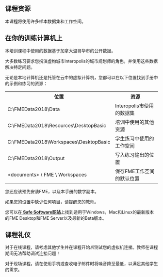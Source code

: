 <div id="readme" class="readme blob instapaper_body">
    <article class="markdown-body entry-content" itemprop="text"><h1><a id="user-content-course-resources" class="anchor" aria-hidden="true" href="https://github.com/safesoftware/FMETraining/blob/Desktop-Basic-2018/DesktopBasic0Introduction/0.02.CourseResources.md#course-resources"></a><font style="vertical-align: inherit;"><font style="vertical-align: inherit;">课程资源</font></font></h1>
<p><font style="vertical-align: inherit;"><font style="vertical-align: inherit;">本课程将使用许多样本数据集和工作空间。</font></font></p>
<h2><a id="user-content-on-your-training-computer" class="anchor" aria-hidden="true" href="https://github.com/safesoftware/FMETraining/blob/Desktop-Basic-2018/DesktopBasic0Introduction/0.02.CourseResources.md#on-your-training-computer"></a><font style="vertical-align: inherit;"><font style="vertical-align: inherit;">在你的训练计算机上</font></font></h2>
<p><font style="vertical-align: inherit;"><font style="vertical-align: inherit;">本培训课程中使用的数据基于加拿大温哥华市的公开数据。</font></font></p>
<p><font style="vertical-align: inherit;"><font style="vertical-align: inherit;">大多数练习要求您扮演虚构城市Interopolis的城市规划师的角色，并使用这些数据解决特定问题。</font></font></p>
<p><font style="vertical-align: inherit;"><font style="vertical-align: inherit;">无论是本地计算机还是托管在云中的虚拟计算机，您都可以在以下位置找到手册中的示例和练习的资源：</font></font></p>
<table>
<tbody><tr>
<th><font style="vertical-align: inherit;"><font style="vertical-align: inherit;">位置</font></font></th>
<th><font style="vertical-align: inherit;"><font style="vertical-align: inherit;">资源</font></font></th>
</tr>
<tr>
<td><font style="vertical-align: inherit;"><font style="vertical-align: inherit;">C:\FMEData2018\Data</font></font></td>
<td><font style="vertical-align: inherit;"><font style="vertical-align: inherit;">Interopolis市使用的数据集</font></font></td>
</tr>
<tr>
<td><font style="vertical-align: inherit;"><font style="vertical-align: inherit;">C:\FMEData2018\Resources\DesktopBasic</font></font></td>
<td><font style="vertical-align: inherit;"><font style="vertical-align: inherit;">培训中使用的其他资源</font></font></td>
</tr>
<tr>
<td><font style="vertical-align: inherit;"><font style="vertical-align: inherit;">C:\FMEData2018\Workspaces\DesktopBasic</font></font></td>
<td><font style="vertical-align: inherit;"><font style="vertical-align: inherit;">学生练习中使用的工作空间</font></font></td>
</tr>
<tr>
<td><font style="vertical-align: inherit;"><font style="vertical-align: inherit;">C:\FMEData2018\Output</font></font></td>
<td><font style="vertical-align: inherit;"><font style="vertical-align: inherit;">写入练习输出的位置</font></font></td>
</tr>
<tr>
<td><font style="vertical-align: inherit;"><font style="vertical-align: inherit;">&lt;documents&gt; \ FME \ Workspaces</font></font></td>
<td><font style="vertical-align: inherit;"><font style="vertical-align: inherit;">保存FME工作空间的默认位置</font></font></td>
</tr>
</tbody></table>
<p><font style="vertical-align: inherit;"><font style="vertical-align: inherit;">您还应该预先安装FME，以及本手册的数字副本。</font></font></p>
<p><font style="vertical-align: inherit;"><font style="vertical-align: inherit;">如果您的设置中缺少任何项目，请提醒您的教师。</font></font></p>
<p><font style="vertical-align: inherit;"><font style="vertical-align: inherit;">您可以在</font></font><strong><a href="https://www.safe.com/support/support-resources/fme-downloads/" title="下载页面" rel="nofollow"><font style="vertical-align: inherit;"><font style="vertical-align: inherit;"> Safe Software网站</font></font></a></strong><font style="vertical-align: inherit;"><font style="vertical-align: inherit;">上找到适用于Windows，Mac和Linux的最新版本的FME Desktop和FME Server以及最新的Beta版本</font><font style="vertical-align: inherit;">。</font></font></p>
<h2><a id="user-content-course-etiquette" class="anchor" aria-hidden="true" href="https://github.com/safesoftware/FMETraining/blob/Desktop-Basic-2018/DesktopBasic0Introduction/0.02.CourseResources.md#course-etiquette"></a><font style="vertical-align: inherit;"><font style="vertical-align: inherit;">课程礼仪</font></font></h2>
<p><font style="vertical-align: inherit;"><font style="vertical-align: inherit;">对于在线课程，请考虑其他学生并在课程开始</font></font><em><font style="vertical-align: inherit;"><font style="vertical-align: inherit;">前</font></font></em><font style="vertical-align: inherit;"><font style="vertical-align: inherit;">测试您的虚拟机连接。</font></font><font style="vertical-align: inherit;">教师在课程期间无法帮助调试连接问题！</font></font></p>
<p><font style="vertical-align: inherit;"><font style="vertical-align: inherit;">对于现场课程，请在使用手机或查收电子邮件时将噪音降至最低，以满足其他学生的需求。</font></font></p>
</article>
  </div>
